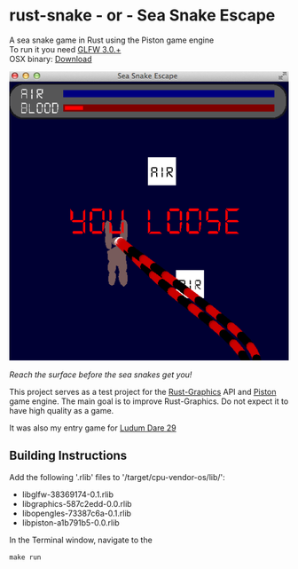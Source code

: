 rust-snake - or - Sea Snake Escape
==========

A sea snake game in Rust using the Piston game engine  
To run it you need <a href="http://www.glfw.org/" target="_blank">GLFW 3.0.+</a>  
OSX binary: <a href="http://www.cutoutpro.com/sea-snake-osx.zip" target="_blank">Download</a>  

![alt tag](https://raw.githubusercontent.com/bvssvni/rust-snake/master/sea-snake.png)

*Reach the surface before the sea snakes get you!*

This project serves as a test project for the [Rust-Graphics](https://github.com/bvssvni/rust-graphics) API and [Piston](https://github.com/bvssvni/piston) game engine. The main goal is to improve Rust-Graphics. Do not expect it to have high quality as a game.

It was also my entry game for <a href="http://www.ludumdare.com/compo/ludum-dare-29/?action=preview&uid=19918" target="_blank">Ludum Dare 29</a>

## Building Instructions

Add the following '.rlib' files to '/target/cpu-vendor-os/lib/':

* libglfw-38369174-0.1.rlib
* libgraphics-587c2edd-0.0.rlib
* libopengles-73387c6a-0.1.rlib
* libpiston-a1b791b5-0.0.rlib

In the Terminal window, navigate to the 

```
make run
```
